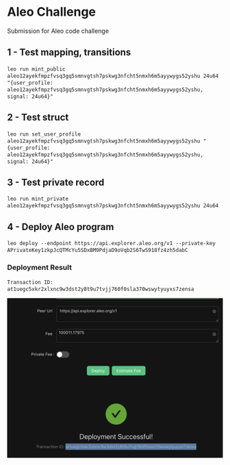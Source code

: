 
# Aleo Challenge

Submission for Aleo code challenge 

## 1 - Test mapping, transitions
```
leo run mint_public aleo12ayekfmpzfvsq3gq5smnvgtsh7pskwg3nfcht5nmxh6m5ayywygs52yshu 24u64 "{user_profile: aleo12ayekfmpzfvsq3gq5smnvgtsh7pskwg3nfcht5nmxh6m5ayywygs52yshu, signal: 24u64}"
```

## 2 - Test struct 
```
leo run set_user_profile aleo12ayekfmpzfvsq3gq5smnvgtsh7pskwg3nfcht5nmxh6m5ayywygs52yshu "{user_profile: aleo12ayekfmpzfvsq3gq5smnvgtsh7pskwg3nfcht5nmxh6m5ayywygs52yshu, signal: 24u64}"
```
## 3 - Test private record 
```
leo run mint_private aleo12ayekfmpzfvsq3gq5smnvgtsh7pskwg3nfcht5nmxh6m5ayywygs52yshu 24u64
```

## 4 - Deploy Aleo program 
```
leo deploy --endpoint https://api.explorer.aleo.org/v1 --private-key APrivateKey1zkpJcQTMcYu5SDxBM9PdjaD9oVqb2S6TwS918fz4zh5dabC
```

### Deployment Result
```
Transaction ID: at1uegc5xkr2xlxnc9w3dst2y8t9u7tvjj760f0sla370wswytyuyxs7zensa
```

![alt text](assets/deployment.png)


